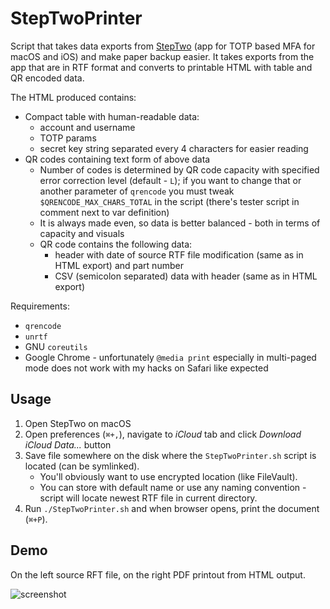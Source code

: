 # StepTwoPrinter

Script that takes data exports from [StepTwo](https://steptwo.app) (app for TOTP based MFA for macOS and iOS) and make paper backup easier. It takes exports from the app that are in RTF format and converts to printable HTML with table and QR encoded data.

The HTML produced contains:

- Compact table with human-readable data:
  - account and username
  - TOTP params
  - secret key string separated every 4 characters for easier reading
- QR codes containing text form of above data
  - Number of codes is determined by QR code capacity with specified error correction level (default - `L`); if you want to change that or another parameter of `qrencode` you must tweak `$QRENCODE_MAX_CHARS_TOTAL` in the script (there's tester script in comment next to var definition)
  - It is always made even, so data is better balanced - both in terms of capacity and visuals
  - QR code contains the following data:
     - header with date of source RTF file modification (same as in HTML export) and part number
     - CSV (semicolon separated) data with header (same as in HTML export)

Requirements:

- `qrencode`
- `unrtf`
- GNU `coreutils`
- Google Chrome - unfortunately `@media print` especially in multi-paged mode does not work with my hacks on Safari like expected

## Usage

1. Open StepTwo on macOS
2. Open preferences (`⌘+,`), navigate to *iCloud* tab and click *Download iCloud Data...* button
3. Save file somewhere on the disk where the `StepTwoPrinter.sh` script is located (can be symlinked). 
	- You'll obviously want to use encrypted location (like FileVault). 
	- You can store with default name or use any naming convention - script will locate newest RTF file in current directory.
4. Run `./StepTwoPrinter.sh` and when browser opens, print the document (`⌘+P`).

## Demo

On the left source RFT file, on the right PDF printout from HTML output.

![screenshot](demo.jpg)

